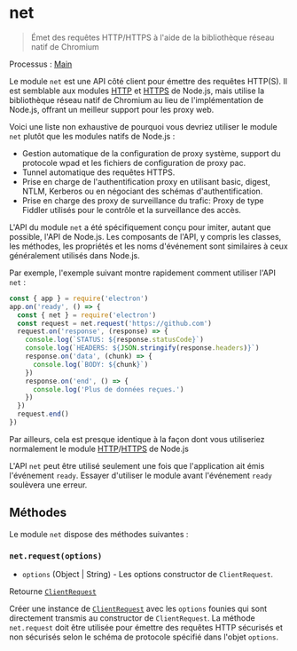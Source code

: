 # net

> Émet des requêtes HTTP/HTTPS à l'aide de la bibliothèque réseau natif de Chromium

Processus : [Main](../glossary.md#main-process)

Le module `net` est une API côté client pour émettre des requêtes HTTP(S). Il est semblable aux modules [HTTP](https://nodejs.org/api/http.html) et [HTTPS](https://nodejs.org/api/https.html) de Node.js, mais utilise la bibliothèque réseau natif de Chromium au lieu de l'implémentation de Node.js, offrant un meilleur support pour les proxy web.

Voici une liste non exhaustive de pourquoi vous devriez utiliser le module `net` plutôt que les modules natifs de Node.js :

* Gestion automatique de la configuration de proxy système, support du protocole wpad et les fichiers de configuration de proxy pac.
* Tunnel automatique des requêtes HTTPS.
* Prise en charge de l'authentification proxy en utilisant basic, digest, NTLM, Kerberos ou en négociant des schémas d'authentification.
* Prise en charge des proxy de surveillance du trafic: Proxy de type Fiddler utilisés pour le contrôle et la surveillance des accès.

L'API du module `net` a été spécifiquement conçu pour imiter, autant que possible, l'API de Node.js. Les composants de l'API, y compris les classes, les méthodes, les propriétés et les noms d'événement sont similaires à ceux généralement utilisés dans Node.js.

Par exemple, l'exemple suivant montre rapidement comment utiliser l'API `net` :

```javascript
const { app } = require('electron')
app.on('ready', () => {
  const { net } = require('electron')
  const request = net.request('https://github.com')
  request.on('response', (response) => {
    console.log(`STATUS: ${response.statusCode}`)
    console.log(`HEADERS: ${JSON.stringify(response.headers)}`)
    response.on('data', (chunk) => {
      console.log(`BODY: ${chunk}`)
    })
    response.on('end', () => {
      console.log('Plus de données reçues.')
    })
  })
  request.end()
})
```

Par ailleurs, cela est presque identique à la façon dont vous utiliseriez normalement le module [HTTP](https://nodejs.org/api/http.html)/[HTTPS](https://nodejs.org/api/https.html) de Node.js

L'API `net` peut être utilisé seulement une fois que l'application ait émis l'événement `ready`. Essayer d'utiliser le module avant l'événement `ready` soulèvera une erreur.

## Méthodes

Le module `net` dispose des méthodes suivantes :

### `net.request(options)`

* `options` (Object | String) - Les options constructor de `ClientRequest`.

Retourne [`ClientRequest`](./client-request.md)

Créer une instance de [`ClientRequest`](./client-request.md) avec les `options` founies qui sont directement transmis au constructor de `ClientRequest`. La méthode `net.request` doit être utilisée pour émettre des requêtes HTTP sécurisés et non sécurisés selon le schéma de protocole spécifié dans l'objet `options`.